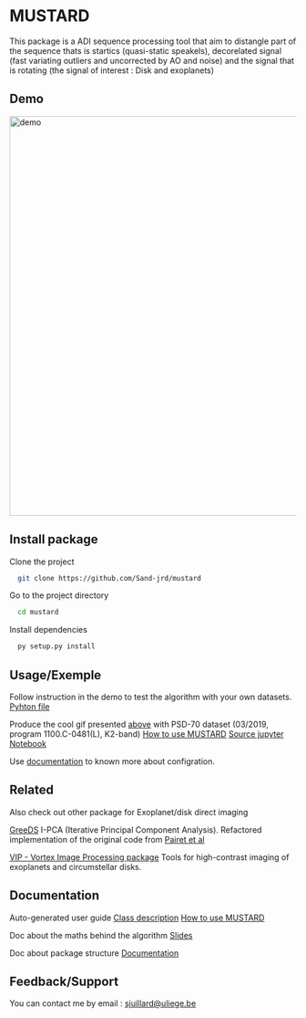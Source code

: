 # MUSTARD

This package is a ADI sequence processing tool that aim to distangle part of the sequence thats is startics (quasi-static speakels), decorelated signal (fast variating outliers and uncorrected by AO and noise) and the signal that is rotating (the signal of interest : Disk and exoplanets)

## Demo

<img src="./example-data/demo.gif" alt="demo" width="700" text-align="center"/>

## Install package

Clone the project

```bash
  git clone https://github.com/Sand-jrd/mustard
```

Go to the project directory

```bash
  cd mustard
```

Install dependencies

```bash
  py setup.py install
```

## Usage/Exemple

Follow instruction in the demo to test the algorithm with your own datasets.
[Pyhton file](demo.py)

Produce the cool gif presented [above](#Screenshots) with PSD-70 dataset (03/2019, program 1100.C-0481(L), K2-band)
[How to use MUSTARD](doc/demo.html)
[Source jupyter Notebook](demo.ipynb)

Use [documentation](#Documentation) to known more about configration.

## Related

Also check out other package for Exoplanet/disk direct imaging

[GreeDS](https://github.com/Sand-jrd/GreeDS)
I-PCA (Iterative Principal Component Analysis). 
Refactored implementation of the original code from [Pairet et al](https://arxiv.org/pdf/2008.05170.pdf)

[VIP - Vortex Image Processing package](https://github.com/vortex-exoplanet/VIP)
Tools for high-contrast imaging of exoplanets and circumstellar disks.

## Documentation

Auto-generated user guide
[Class description](doc/index.html)
[How to use MUSTARD](doc/demo.html)

Doc about the maths behind the algorithm
[Slides](https://docs.google.com/presentation/d/1aPjWJUztfjROtt8BPi8uh6X-vBD5dc81wQ1MhMGGOas/edit) 

Doc about package structure
[Documentation](doc/UMLdocs.png)


## Feedback/Support

You can contact me by email : sjuillard@uliege.be
